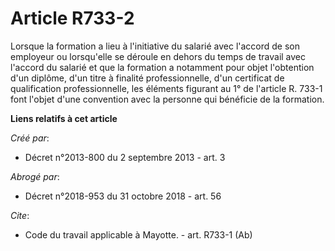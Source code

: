 # Article R733-2

Lorsque la formation a lieu à l'initiative du salarié avec l'accord de son employeur ou lorsqu'elle se déroule en dehors du
temps de travail avec l'accord du salarié et que la formation a notamment pour objet l'obtention d'un diplôme, d'un titre à
finalité professionnelle, d'un certificat de qualification professionnelle, les éléments figurant au 1° de l'article R. 733-1
font l'objet d'une convention avec la personne qui bénéficie de la formation.

**Liens relatifs à cet article**

_Créé par_:

  - Décret n°2013-800 du 2 septembre 2013 - art. 3

_Abrogé par_:

  - Décret n°2018-953 du 31 octobre 2018 - art. 56

_Cite_:

  - Code du travail applicable à Mayotte. - art. R733-1 (Ab)
